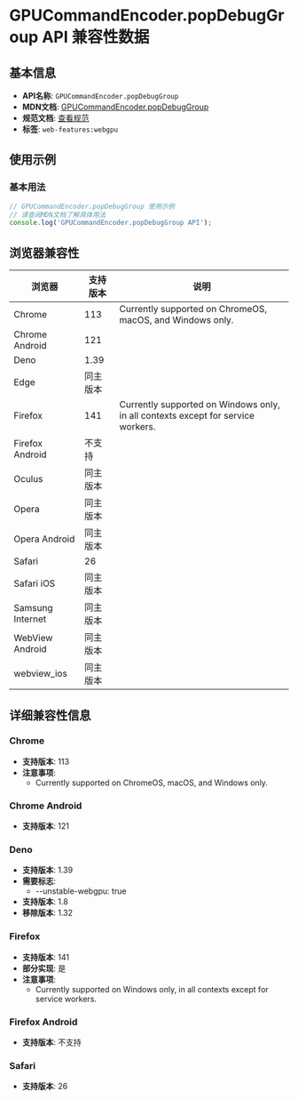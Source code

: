 # GPUCommandEncoder.popDebugGroup API 兼容性数据

## 基本信息

- **API名称**: `GPUCommandEncoder.popDebugGroup`
- **MDN文档**: [GPUCommandEncoder.popDebugGroup](https://developer.mozilla.org/docs/Web/API/GPUCommandEncoder/popDebugGroup)
- **规范文档**: [查看规范](https://gpuweb.github.io/gpuweb/#dom-gpudebugcommandsmixin-popdebuggroup)
- **标签**: `web-features:webgpu`

## 使用示例

### 基本用法

```javascript
// GPUCommandEncoder.popDebugGroup 使用示例
// 请查阅MDN文档了解具体用法
console.log('GPUCommandEncoder.popDebugGroup API');
```

## 浏览器兼容性

| 浏览器 | 支持版本 | 说明 |
|--------|----------|------|
| Chrome | 113 | Currently supported on ChromeOS, macOS, and Windows only. |
| Chrome Android | 121 |  |
| Deno | 1.39 |  |
| Edge | 同主版本 |  |
| Firefox | 141 | Currently supported on Windows only, in all contexts except for service workers. |
| Firefox Android | 不支持 |  |
| Oculus | 同主版本 |  |
| Opera | 同主版本 |  |
| Opera Android | 同主版本 |  |
| Safari | 26 |  |
| Safari iOS | 同主版本 |  |
| Samsung Internet | 同主版本 |  |
| WebView Android | 同主版本 |  |
| webview_ios | 同主版本 |  |

## 详细兼容性信息

### Chrome

- **支持版本**: 113
- **注意事项**:
  - Currently supported on ChromeOS, macOS, and Windows only.

### Chrome Android

- **支持版本**: 121

### Deno

- **支持版本**: 1.39
- **需要标志**: 
  - --unstable-webgpu: true
- **支持版本**: 1.8
- **移除版本**: 1.32

### Firefox

- **支持版本**: 141
- **部分实现**: 是
- **注意事项**:
  - Currently supported on Windows only, in all contexts except for service workers.

### Firefox Android

- **支持版本**: 不支持

### Safari

- **支持版本**: 26

